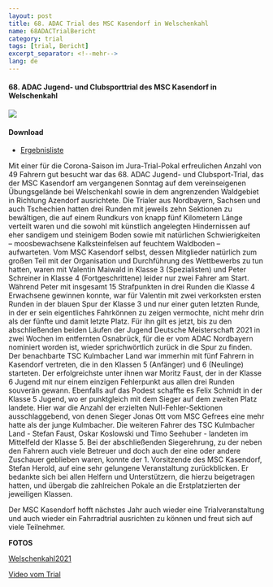 ```yaml
---
layout: post
title: 68. ADAC Trial des MSC Kasendorf in Welschenkahl
name: 68ADACTrialBericht
category: trial
tags: [trial, Bericht]
excerpt_separator: <!--mehr-->
lang: de
---
```


#### 68. ADAC Jugend- und Clubsporttrial des MSC Kasendorf in Welschenkahl
![](https://lh3.googleusercontent.com/QkWlIvayhhTTw0j-Sdht3rzNJNDhx0BkOl86_3GbtyOSz5bDDaWc5fwb0KYk39X4kHPqJ1CdR0iOnfcwK7lS_hAIgACCk6f1_b-wUSvWFP4s6Bazgqv51Cfqu3x55NoYCYU4mrUxv9ru7tsiG00Evonr9riNPjUo21q1RH4asAncTvkmLmsfxfjJthr1QboEJIddPvl_n-xEsiR9ZMTGzsMZh3IC_tA6cayu4_Fhg_Lz2b4AWl7RvrlaBDT1R-yOAqVF-byGlq7FpXLHnBBuyIcYfB2V5KG9mJnAmW1myDT-IT3nWtc1oUFMmQloNAacMvMI_39mhHC6PdCA8KToXu-ufmN7mGWySQghx8ZvwY7M_LtFxeeim4XIE23-j1uDa1r4QIacyG6ZltZ6lvhnQj-fmMZ1JBAysYnFxY5bSeuKcwUA-Gloo9dBpX_6N6moykgsk4ZG71cqZw2Fwr0oHvhPA83B2t-ojuRhSzZSGlZIssuVMPvv-j442KnB3LeCuboNu1b0SpCuJkvR16qUpKuWL50Vg5vEFC388Eo9uWUXN7U9QJ_PdixGfP29DSNTQnRuRqqviKXv5OCyRHMXC1sscoBr4EeH67CYWtyAMObB2r50lX3R8Y4nrdFrSCxsYKKzU6dP92qesVvL9F-K0DWUpM9F8nRMbldgDkcAOop4SGRMNsU7eK4zRfi-8bqf6J8I7XImjZW5dFFeLH3z4aDO=w1156-h842-no?authuser=0)

#### Download

* [Ergebnisliste](https://github.com/msc-kasendorf/docker/raw/master/docs/download/20210926_Trial_Ergebnisliste.pdf)

<!--mehr-->

Mit einer für die Corona-Saison im Jura-Trial-Pokal erfreulichen Anzahl von 49 Fahrern gut besucht war das 68. ADAC Jugend- und Clubsport-Trial, 
das der MSC Kasendorf am vergangenen Sonntag auf dem vereinseigenen Übungsgelände bei Welschenkahl sowie in dem angrenzenden Waldgebiet in Richtung Azendorf ausrichtete.
Die Trialer aus Nordbayern, Sachsen und auch Tschechien hatten drei Runden mit jeweils zehn Sektionen zu bewältigen, die auf einem Rundkurs von knapp fünf Kilometern 
Länge verteilt waren und die sowohl mit künstlich angelegten Hindernissen auf eher sandigem und steinigem Boden sowie 
mit natürlichen Schwierigkeiten – moosbewachsene Kalksteinfelsen auf feuchtem Waldboden – aufwarteten.
Vom MSC Kasendorf selbst, dessen Mitglieder natürlich zum großen Teil mit der Organisation und Durchführung des Wettbewerbs zu tun hatten, 
waren mit Valentin Maiwald in Klasse 3 (Spezialisten) und Peter Schreiner in Klasse 4 (Fortgeschrittene) leider nur zwei Fahrer am Start. 
Während Peter mit insgesamt 15 Strafpunkten in drei Runden die Klasse 4 Erwachsene gewinnen konnte, war für Valentin mit zwei verkorksten ersten Runden 
in der blauen Spur der Klasse 3 und nur einer guten letzten Runde, in der er sein eigentliches Fahrkönnen zu zeigen vermochte, nicht mehr drin als der fünfte 
und damit letzte Platz. Für ihn gilt es jetzt, bis zu den abschließenden beiden Läufen der Jugend Deutsche Meisterschaft 2021 in zwei Wochen im entfernten Osnabrück, 
für die er vom ADAC Nordbayern nominiert worden ist, wieder sprichwörtlich zurück in die Spur zu finden.
Der benachbarte TSC Kulmbacher Land war immerhin mit fünf Fahrern in Kasendorf vertreten, die in den Klassen 5 (Anfänger) und 6 (Neulinge) starteten. 
Der erfolgreichste unter ihnen war Moritz Faust, der in der Klasse 6 Jugend mit nur einem einzigen Fehlerpunkt aus allen drei Runden souverän gewann. 
Ebenfalls auf das Podest schaffte es Felix Schmidt in der Klasse 5 Jugend, wo er punktgleich mit dem Sieger auf dem zweiten Platz landete. 
Hier war die Anzahl der erzielten Null-Fehler-Sektionen ausschlaggebend, von denen Sieger Jonas Ott vom MSC Gefrees eine mehr hatte als der junge Kulmbacher. 
Die weiteren Fahrer des TSC Kulmbacher Land - Stefan Faust, Oskar Koslowski und Timo Seehuber - landeten im Mittelfeld der Klasse 5.
Bei der abschließenden Siegerehrung, zu der neben den Fahrern auch viele Betreuer und doch auch der eine oder andere Zuschauer geblieben waren, 
konnte der 1. Vorsitzende des MSC Kasendorf, Stefan Herold, auf eine sehr gelungene Veranstaltung zurückblicken. 
Er bedankte sich bei allen Helfern und Unterstützern, die hierzu beigetragen hatten, und übergab die zahlreichen Pokale an die Erstplatzierten der jeweiligen Klassen.

Der MSC Kasendorf hofft nächstes Jahr auch wieder eine Trialveranstaltung und auch wieder ein Fahrradtrial ausrichten zu können und freut sich auf viele Teilnehmer.



**FOTOS**

[Welschenkahl2021](https://photos.app.googl/KpirtPSfsCtQvGSj6)

[Video vom Trial](https://youtu.be/m2leEgdURa0)
